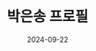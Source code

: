 ---
# Leave the homepage title empty to use the site title
title: "박은송 프로필"
date: 2024-09-22
type: landing

design:
  # Default section spacing
  spacing: "6rem"

sections:
  - block: about.biography
    id: about
    content:
      title: ""
      username: admin
    design:
      background:
        image:
          filename: Slight Ocean View.jpg
          # Optional: Set background image options
          size: cover
          position: center
          parallax: false

  - block: features
    id: research_interests
    content:
      title: '<span style="font-size:75%">Research Interests</span>'
      text: '저는 다음과 같은 연구/개발 분야에 관심을 쏟고 있습니다.<br><br><br><br>'
      items:
        - name: 임베디드 시스템 (Embedded Systems)
          icon: microchip
          icon_pack: fas
          description: '<span style="font-size:90%">실시간 시스템 설계 및 개발, IoT 장치의 내장 시스템 개발.</span><br><br>'
        - name: 사물인터넷 (IoT)
          icon: wifi
          icon_pack: fas
          description: '<span style="font-size:90%">IoT 네트워크 및 센서 통신을 통한 스마트 디바이스 개발.</span><br><br>'
        - name: 정보보안 (Information Security)
          icon: lock
          icon_pack: fas
          description: '<span style="font-size:90%">데이터 보안, 네트워크 보안, 암호화 기술 등 정보보안 솔루션 개발.</span><br><br>'
        - name: 인공지능 (AI)
          icon: brain
          icon_pack: fas
          description: '<span style="font-size:90%">AI를 활용한 IoT 기기와 보안 시스템의 지능형 분석.</span><br><br>'
        - name: 클라우드 컴퓨팅 (Cloud Computing)
          icon: cloud
          icon_pack: fas
          description: '<span style="font-size:90%">임베디드 시스템과 IoT를 위한 클라우드 기반 인프라 설계.</span><br><br>'
        - name: 네트워크 보안 (Network Security)
          icon: shield-alt
          icon_pack: fas
          description: '<span style="font-size:90%">IoT 및 임베디드 장치의 네트워크 보안 프로토콜 설계.</span><br><br>'

  - block: features
    id: language_skills
    content:
      title: '<span style="font-size:75%">Language Skills</span>'
      text: '주요 프로그래밍 언어 및 기술 스택:<br><br><br><br>'
      items:
        - name: Python
          icon: python
          icon_pack: fab
          description: '<span style="font-size:90%">데이터 과학, AI 및 웹 개발을 위한 파이썬.</span><br><br>'
        - name: JavaScript
          icon: js
          icon_pack: fab
          description: '<span style="font-size:90%">웹 및 서버 사이드 개발을 위한 자바스크립트.</span><br><br>'
        - name: C++
          icon: cpanel
          icon_pack: fab
          description: '<span style="font-size:90%">고성능 응용 프로그램과 시스템 개발에 사용되는 C++.</span><br><br>'
        - name: HTML5
          icon: html5
          icon_pack: fab
          description: '<span style="font-size:90%">웹 페이지 구조화를 위한 HTML5.</span><br><br>'
        - name: CSS3
          icon: css3-alt
          icon_pack: fab
          description: '<span style="font-size:90%">웹 페이지 스타일링을 위한 CSS3.</span><br><br>'
        - name: SQL
          icon: database
          icon_pack: fas
          description: '<span style="font-size:90%">데이터베이스 관리를 위한 SQL.</span><br><br>'
---